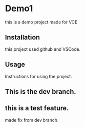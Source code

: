 # Demo1

this is a demo project made for VCE

## Installation

this project used github and VSCode.

## Usage

Instructions for using the project.

## This is the dev branch.

## this is a test feature.

made fix from dev branch.